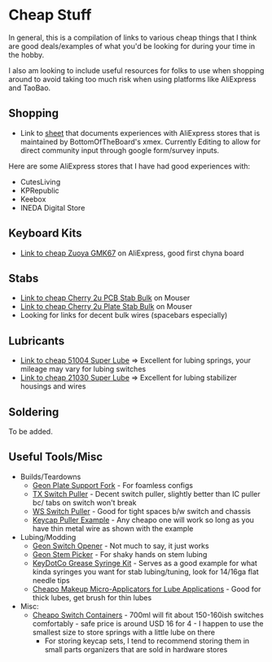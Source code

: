 # Cheap Stuff

In general, this is a compilation of links to various cheap things that I think are good deals/examples of what you'd be looking for during your time in the hobby.

I also am looking to include useful resources for folks to use when shopping around to avoid taking too much risk when using platforms like AliExpress and TaoBao.

## Shopping

- Link to [sheet](https://docs.google.com/spreadsheets/u/0/d/e/2PACX-1vTC07f0YZG5CrKL2Z2oo-L09cMz6pnGOsV2Jj1hpLIpBHFAcK9_Pyegcq4LhHK2MOo8WaUYQ_SdYdIn/pubhtml) that documents experiences with AliExpress stores that is maintained by BottomOfTheBoard's xmex. Currently Editing to allow for direct community input through google form/survey inputs.

Here are some AliExpress stores that I have had good experiences with:

- CutesLiving
- KPRepublic
- Keebox
- INEDA Digital Store

## Keyboard Kits

- [Link to cheap Zuoya GMK67](https://aliexpi.com/4Kmz) on AliExpress, good first chyna board

## Stabs

- [Link to cheap Cherry 2u PCB Stab Bulk](https://www.mouser.com/ProductDetail/540-G99-0742) on Mouser
- [Link to cheap Cherry 2u Plate Stab Bulk](https://www.mouser.com/ProductDetail/540-G99-0224) on Mouser
- Looking for links for decent bulk wires (spacebars especially)

## Lubricants

- [Link to cheap 51004 Super Lube](https://www.amazon.com/Super-Lube-51004-Synthetic-Viscosity/dp/B000UKUHXK) => Excellent for lubing springs, your mileage may vary for lubing switches
- [Link to cheap 21030 Super Lube](https://www.amazon.com/Super-Lube-21030-Synthetic-Grease/dp/B000XBH9HI) => Excellent for lubing stabilizer housings and wires

## Soldering

To be added.

## Useful Tools/Misc

- Builds/Teardowns
  - [Geon Plate Support Fork](https://geon.works/products/geon-plate-support-fork) - For foamless configs
  - [TX Switch Puller](https://divinikey.com/products/tx-switch-puller?variant=40208825876545) - Decent switch puller, slightly better than IC puller bc/ tabs on switch won't break
  - [WS Switch Puller](https://divinikey.com/collections/keyboard-tools/products/wuque-titanium-switch-puller) - Good for tight spaces b/w switch and chassis
  - [Keycap Puller Example](https://divinikey.com/products/spiral-metal-keycap-puller) - Any cheapo one will work so long as you have thin metal wire as shown with the example
- Lubing/Modding
  - [Geon Switch Opener](https://geon.works/products/geon-switch-opener) - Not much to say, it just works
  - [Geon Stem Picker](https://divinikey.com/collections/accessories/products/geon-stem-picker) - For shaky hands on stem lubing
  - [KeyDotCo Grease Syringe Kit](https://thekey.company/products/stabilizer-grease-syringe-kit) - Serves as a good example for what kinda syringes you want for stab lubing/tuning, look for 14/16ga flat needle tips
  - [Cheapo Makeup Micro-Applicators for Lube Applications](https://www.amazon.com/Applicator-Disposable-Applicators-Mascara-Extension/dp/B09YHJ685C) - Good for thick lubes, get brush for thin lubes
- Misc:
  - [Cheapo Switch Containers](https://www.aliexpress.us/item/3256805089867412.html) - 700ml will fit about 150-160ish switches comfortably - safe price is around USD 16 for 4 - I happen to use the smallest size to store springs with a little lube on there
    - For storing keycap sets, I tend to recommend storing them in small parts organizers that are sold in hardware stores
